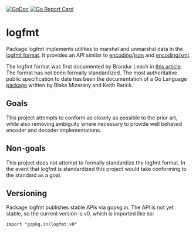 [![GoDoc](https://godoc.org/gopkg.in/logfmt.v0?status.svg)](https://godoc.org/gopkg.in/logfmt.v0) [![Go Report Card](https://goreportcard.com/badge/go-logfmt/logfmt)](https://goreportcard.com/report/go-logfmt/logfmt)

# logfmt

Package logfmt implements utilities to marshal and unmarshal data in the [logfmt
format](https://brandur.org/logfmt). It provides an API similar to
[encoding/json](http://golang.org/pkg/encoding/json/) and
[encoding/xml](http://golang.org/pkg/encoding/xml/).

The logfmt format was first documented by Brandur Leach in [this
article](https://brandur.org/logfmt). The format has not been formally
standardized. The most authoritative public specification to date has been the
documentation of a Go Language [package](http://godoc.org/github.com/kr/logfmt)
written by Blake Mizerany and Keith Rarick.

## Goals

This project attempts to conform as closely as possible to the prior art, while
also removing ambiguity where necessary to provide well behaved encoder and
decoder implementations.

## Non-goals

This project does not attempt to formally standardize the logfmt format. In the
event that logfmt is standardized this project would take conforming to the
standard as a goal.

## Versioning

Package logfmt publishes stable APIs via gopkg.in. The API is not yet stable, so
the current version is v0, which is imported like so:

    import "gopkg.in/logfmt.v0"

